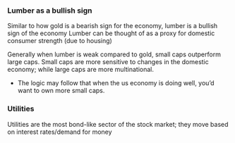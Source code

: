 
### Lumber as a bullish sign
Similar to how gold is a bearish sign for the economy, lumber is a bullish sign of the economy 
Lumber can be thought of as a proxy for domestic consumer strength (due to housing)

Generally when lumber is weak compared to gold, small caps outperform large caps. Small caps are more sensitive to changes in the domestic economy; while large caps are more multinational. 
- The logic may follow that when the us economy is doing well, you’d want to own more small caps.

### Utilities
Utilities are the most bond-like sector of the stock market; they move based on interest rates/demand for money
